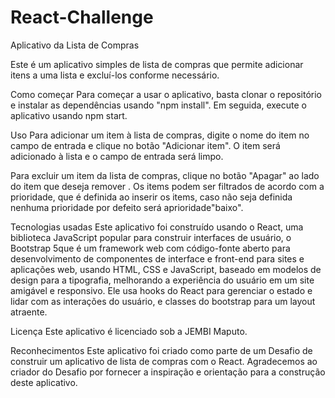 # React-Challenge
Aplicativo da Lista de Compras


Este é um aplicativo simples de lista de compras que permite adicionar itens a uma lista e excluí-los conforme necessário.

Como começar
Para começar a usar o aplicativo, basta clonar o repositório e instalar as dependências usando "npm install". Em seguida, execute o aplicativo usando npm start.

Uso
Para adicionar um item à lista de compras, digite o nome do item no campo de entrada e clique no botão "Adicionar item". O item será adicionado à lista e o campo de entrada será limpo.

Para excluir um item da lista de compras, clique no botão "Apagar" ao lado do item que deseja remover .
Os items podem ser filtrados de acordo com a prioridade, que é definida ao inserir os items, caso não seja definida nenhuma prioridade por defeito será  aprioridade"baixo".

Tecnologias usadas
Este aplicativo foi construído usando o React, uma biblioteca JavaScript popular para construir interfaces de usuário, o Bootstrap 5que é um framework web com código-fonte aberto para desenvolvimento de componentes de interface e front-end para sites e aplicações web, usando HTML, CSS e JavaScript, baseado em modelos de design para a tipografia, melhorando a experiência do usuário em um site amigável e responsivo. Ele usa hooks do React para gerenciar o estado e lidar com as interações do usuário, e classes do bootstrap para um layout atraente.

Licença
Este aplicativo é licenciado sob a JEMBI Maputo. 

Reconhecimentos
Este aplicativo foi criado como parte de um Desafio de construir um aplicativo de lista de compras com o React. Agradecemos ao criador do Desafio por fornecer a inspiração e orientação para a construção deste aplicativo.



